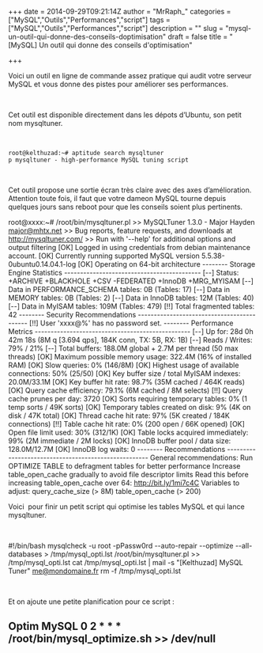 +++
date = 2014-09-29T09:21:14Z
author = "MrRaph_"
categories = ["MySQL","Outils","Performances","script"]
tags = ["MySQL","Outils","Performances","script"]
description = ""
slug = "mysql-un-outil-qui-donne-des-conseils-doptimisation"
draft = false
title = "[MySQL] Un outil qui donne des conseils d'optimisation"

+++


Voici un outil en ligne de commande assez pratique qui audit votre serveur MySQL et vous donne des pistes pour améliorer ses performances.

 

Cet outil est disponible directement dans les dépots d’Ubuntu, son petit nom mysqltuner.  

  

    root@kelthuzad:~# aptitude search mysqltuner
    p mysqltuner - high-performance MySQL tuning script

 

Cet outil propose une sortie écran très claire avec des axes d’amélioration. Attention toute fois, il faut que votre dameon MySQL tourne depuis quelques jours sans reboot pour que les conseils soient plus pertinents.

root@xxxx:~# /root/bin/mysqltuner.pl >> MySQLTuner 1.3.0 - Major Hayden <major@mhtx.net> >> Bug reports, feature requests, and downloads at http://mysqltuner.com/ >> Run with '--help' for additional options and output filtering [OK] Logged in using credentials from debian maintenance account. [OK] Currently running supported MySQL version 5.5.38-0ubuntu0.14.04.1-log [OK] Operating on 64-bit architecture -------- Storage Engine Statistics ------------------------------------------- [--] Status: +ARCHIVE +BLACKHOLE +CSV -FEDERATED +InnoDB +MRG_MYISAM [--] Data in PERFORMANCE_SCHEMA tables: 0B (Tables: 17) [--] Data in MEMORY tables: 0B (Tables: 2) [--] Data in InnoDB tables: 12M (Tables: 40) [--] Data in MyISAM tables: 109M (Tables: 479) [!!] Total fragmented tables: 42 -------- Security Recommendations ------------------------------------------- [!!] User 'xxxx@%' has no password set. -------- Performance Metrics ------------------------------------------------- [--] Up for: 28d 0h 42m 18s (8M q [3.694 qps], 184K conn, TX: 5B, RX: 1B) [--] Reads / Writes: 79% / 21% [--] Total buffers: 188.0M global + 2.7M per thread (50 max threads) [OK] Maximum possible memory usage: 322.4M (16% of installed RAM) [OK] Slow queries: 0% (146/8M) [OK] Highest usage of available connections: 50% (25/50) [OK] Key buffer size / total MyISAM indexes: 20.0M/33.1M [OK] Key buffer hit rate: 98.7% (35M cached / 464K reads) [OK] Query cache efficiency: 79.1% (6M cached / 8M selects) [!!] Query cache prunes per day: 3720 [OK] Sorts requiring temporary tables: 0% (1 temp sorts / 49K sorts) [OK] Temporary tables created on disk: 9% (4K on disk / 47K total) [OK] Thread cache hit rate: 97% (5K created / 184K connections) [!!] Table cache hit rate: 0% (200 open / 66K opened) [OK] Open file limit used: 30% (312/1K) [OK] Table locks acquired immediately: 99% (2M immediate / 2M locks) [OK] InnoDB buffer pool / data size: 128.0M/12.7M [OK] InnoDB log waits: 0 -------- Recommendations ----------------------------------------------------- General recommendations: Run OPTIMIZE TABLE to defragment tables for better performance Increase table_open_cache gradually to avoid file descriptor limits Read this before increasing table_open_cache over 64: http://bit.ly/1mi7c4C Variables to adjust: query_cache_size (> 8M) table_open_cache (> 200)

Voici  pour finir un petit script qui optimise les tables MySQL et qui lance mysqltuner.

 

#!/bin/bash mysqlcheck -u root -pPassw0rd --auto-repair --optimize --all-databases > /tmp/mysql_opti.lst /root/bin/mysqltuner.pl >> /tmp/mysql_opti.lst cat /tmp/mysql_opti.lst | mail -s "[Kelthuzad] MySQL Tuner" me@mondomaine.fr rm -f /tmp/mysql_opti.lst

 

Et on ajoute une petite planification pour ce script :

## Optim MySQL 0 2 * * * /root/bin/mysql_optimize.sh >> /dev/null

 
